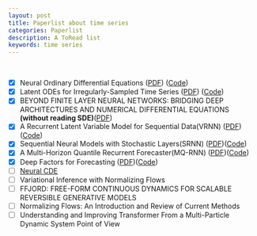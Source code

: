 ```yaml
---
layout: post
title: Paperlist about time series
categories: Paperlist
description: A ToRead list
keywords: time series
---
```


<br/>


- [x]  Neural Ordinary Differential Equations ([PDF](https://arxiv.org/abs/1806.07366)) ([Code](https://github.com/rtqichen/torchdiffeq))
- [x]  Latent ODEs for Irregularly-Sampled Time Series ([PDF](https://arxiv.org/abs/1907.03907)) ([Code](https://github.com/YuliaRubanova/latent_ode))
- [x]  BEYOND FINITE LAYER NEURAL NETWORKS: BRIDGING DEEP ARCHITECTURES AND NUMERICAL DIFFERENTIAL EQUATIONS **(without reading SDE)**([PDF](https://arxiv.org/abs/1710.10121))
- [x]  A Recurrent Latent Variable Model for Sequential Data(VRNN) ([PDF](https://arxiv.org/abs/1506.02216))([Code](https://github.com/emited/VariationalRecurrentNeuralNetwork))
- [x]  Sequential Neural Models with Stochastic Layers(SRNN) ([PDF](https://arxiv.org/abs/1605.07571v1))([Code](https://github.com/Joeltzy/StochasticRNN))
- [x]  A Multi-Horizon Quantile Recurrent Forecaster(MQ-RNN) ([PDF](https://arxiv.org/abs/1711.11053))([Code](https://github.com/jingw2/demand_forecast))
- [x]  Deep Factors for Forecasting ([PDF](https://arxiv.org/abs/1905.12417))([Code](https://github.com/jingw2/demand_forecast))
- [ ]  [Neural CDE](https://github.com/patrick-kidger/NeuralCDE)
- [ ] Variational Inference with Normalizing Flows
- [ ] FFJORD: FREE-FORM CONTINUOUS DYNAMICS FOR SCALABLE REVERSIBLE GENERATIVE MODELS
- [ ] Normalizing Flows: An Introduction and Review of Current Methods
- [ ] Understanding and Improving Transformer From a Multi-Particle Dynamic System Point of View
